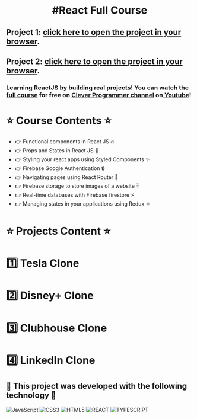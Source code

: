 <h1 align="center">#React Full Course</h1>

## Project 1: <a href="https://guibublitz.github.io/ReactJs-FullCourse/tesla-clone/build">click here to open the project in your browser</a>.

## Project 2: <a href="https://guibublitz.github.io/ReactJs-FullCourse/disney-plus-clone/build/index">click here to open the project in your browser</a>.

### Learning ReactJS by building real projects! You can watch the <a href="https://www.youtube.com/watch?v=0mVbNp1ol_w">full course</a> for free on <a href="https://www.youtube.com/channel/UCqrILQNl5Ed9Dz6CGMyvMTQ">Clever Programmer channel</a> on<a href="https://www.youtube.com/"> Youtube</a>!


# ⭐️ Course Contents ⭐️
- 👉 Functional components in React JS 🔥
- 👉 Props and States in React JS 🚀
- 👉 Styling your react apps using Styled Components ✨
- 👉 Firebase Google Authentication 🔒
- 👉 Navigating pages using React Router 📄
- 👉 Firebase storage to store images of a website 🗄️
- 👉 Real-time databases with Firebase firestore ⚡
- 👉 Managing states in your applications using Redux ⚛️

# ⭐️ Projects Content ⭐️

# 1️⃣ Tesla Clone 
# 2️⃣ Disney+ Clone
# 3️⃣ Clubhouse Clone
# 4️⃣ LinkedIn Clone

## :rocket: This project was developed with the following technology :rocket:


![JavaScript](https://img.shields.io/badge/javascript-%23323330.svg?style=for-the-badge&logo=javascript&logoColor=%23F7DF1E)
![CSS3](https://img.shields.io/badge/css3-%231572B6.svg?style=for-the-badge&logo=css3&logoColor=white)
![HTML5](https://img.shields.io/badge/html5-%23E34F26.svg?style=for-the-badge&logo=html5&logoColor=white)
![REACT](https://img.shields.io/badge/React-20232A?style=for-the-badge&logo=react&logoColor=61DAFB)
![TYPESCRIPT](https://img.shields.io/badge/TypeScript-007ACC?style=for-the-badge&logo=typescript&logoColor=white)

